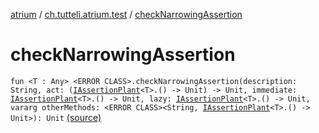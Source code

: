 [atrium](../index.md) / [ch.tutteli.atrium.test](index.md) / [checkNarrowingAssertion](.)

# checkNarrowingAssertion

`fun <T : Any> <ERROR CLASS>.checkNarrowingAssertion(description: String, act: (`[`IAssertionPlant`](../ch.tutteli.atrium.creating/-i-assertion-plant/index.md)`<T>.() -> Unit) -> Unit, immediate: `[`IAssertionPlant`](../ch.tutteli.atrium.creating/-i-assertion-plant/index.md)`<T>.() -> Unit, lazy: `[`IAssertionPlant`](../ch.tutteli.atrium.creating/-i-assertion-plant/index.md)`<T>.() -> Unit, vararg otherMethods: <ERROR CLASS><String, `[`IAssertionPlant`](../ch.tutteli.atrium.creating/-i-assertion-plant/index.md)`<T>.() -> Unit>): Unit` [(source)](https://github.com/robstoll/atrium/tree/master/atrium-test/src/main/kotlin/ch/tutteli/atrium/test/SpekExtensions.kt#L19)